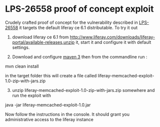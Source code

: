 LPS-26558 proof of concept exploit
==================================

Crudely crafted proof of concept for the vulnerability described in [LPS-26558](http://issues.liferay.com/browse/LPS-26558)
it targets the default liferay ce 6.1 distributable.
To try it out

1) download liferay ce 6.1 from  http://www.liferay.com/downloads/liferay-portal/available-releases,unzip it,
start it  and configure it with default settings.

2) Download and configure [maven 3](http://maven.apache.org) then from the commandline run :

mvn clean install

in the target folder this will create a file called liferay-memcached-exploit-1.0-zip-with-jars.zip

3) unzip liferay-memcached-exploit-1.0-zip-with-jars.zip somewhere and run the exploit with

java -jar liferay-memcached-exploit-1.0.jar


Now follow the instructions in the console. It should grant you administrative access to the liferay instance
